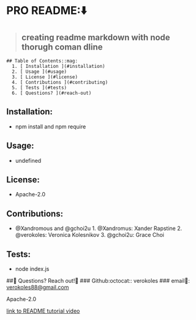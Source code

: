 # PRO README::arrow_down: 
 
  
  > ## creating readme markdown with node thorugh coman dline
    ## Table of Contents::mag:
      1. [ Installation ](#installation)
      2. [ Usage ](#usage)
      3. [ License ](#license)
      4. [ Contributions ](#contributing)
      5. [ Tests ](#tests) 
      6. [ Questions? ](#reach-out)

   ## Installation:
   -  npm install and npm require
   ## Usage:
   -  undefined
   ## License:
   -  Apache-2.0
   ## Contributions:
   -  @Xandromous and @gchoi2u 
     1.  @Xandromus: Xander Rapstine
     2.  @verokoles: Veronica Kolesnikov 
     3.  @gchoi2u: Grace Choi
  
   ## Tests:
   -  node index.js

   ##:raising_hand: Questions? Reach out!:raising_hand:
     ### Github:octocat:: verokoles
     ### email:email:: verokoles88@gmail.com

Apache-2.0

[link to README tutorial video]()
